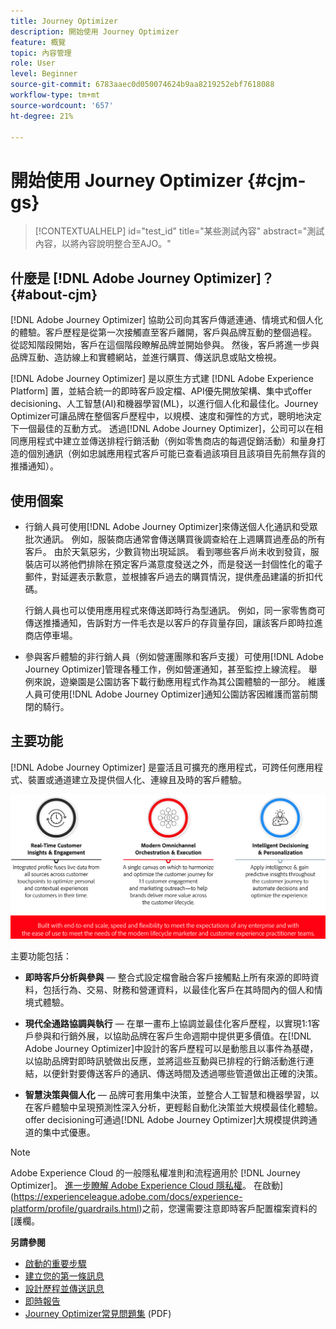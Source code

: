 ```yaml
---
title: Journey Optimizer
description: 開始使用 Journey Optimizer
feature: 概覽
topic: 內容管理
role: User
level: Beginner
source-git-commit: 6783aaec0d050074624b9aa8219252ebf7618088
workflow-type: tm+mt
source-wordcount: '657'
ht-degree: 21%

---
```


# 開始使用 Journey Optimizer {#cjm-gs}

>[!CONTEXTUALHELP]
>id="test_id"
>title="某些測試內容"
>abstract="測試內容，以將內容說明整合至AJO。"

## 什麼是 [!DNL Adobe Journey Optimizer]？{#about-cjm}

[!DNL Adobe Journey Optimizer] 協助公司向其客戶傳遞連通、情境式和個人化的體驗。客戶歷程是從第一次接觸直至客戶離開，客戶與品牌互動的整個過程。 從認知階段開始，客戶在這個階段瞭解品牌並開始參與。 然後，客戶將進一步與品牌互動、造訪線上和實體網站，並進行購買、傳送訊息或貼文檢視。

[!DNL Adobe Journey Optimizer] 是以原生方式建 [!DNL Adobe Experience Platform] 置，並結合統一的即時客戶設定檔、API優先開放架構、集中式offer decisioning、人工智慧(AI)和機器學習(ML)，以進行個人化和最佳化。Journey Optimizer可讓品牌在整個客戶歷程中，以規模、速度和彈性的方式，聰明地決定下一個最佳的互動方式。 透過[!DNL Adobe Journey Optimizer]，公司可以在相同應用程式中建立並傳送排程行銷活動（例如零售商店的每週促銷活動）和量身打造的個別通訊（例如忠誠應用程式客戶可能已查看過該項目且該項目先前無存貨的推播通知）。

## 使用個案

* 行銷人員可使用[!DNL Adobe Journey Optimizer]來傳送個人化通訊和受眾批次通訊。 例如，服裝商店通常會傳送購買後調查給在上週購買過產品的所有客戶。 由於天氣惡劣，少數貨物出現延誤。 看到哪些客戶尚未收到發貨，服裝店可以將他們排除在預定客戶滿意度發送之外，而是發送一封個性化的電子郵件，對延遲表示歉意，並根據客戶過去的購買情況，提供產品建議的折扣代碼。

   行銷人員也可以使用應用程式來傳送即時行為型通訊。 例如，同一家零售商可傳送推播通知，告訴對方一件毛衣是以客戶的存貨量存回，讓該客戶即時拉進商店停車場。

* 參與客戶體驗的非行銷人員（例如營運團隊和客戶支援）可使用[!DNL Adobe Journey Optimizer]管理各種工作，例如營運通知，甚至監控上線流程。 舉例來說，遊樂園是公園訪客下載行動應用程式作為其公園體驗的一部分。 維護人員可使用[!DNL Adobe Journey Optimizer]通知公園訪客因維護而當前關閉的騎行。

## 主要功能

[!DNL Adobe Journey Optimizer] 是靈活且可擴充的應用程式，可跨任何應用程式、裝置或通道建立及提供個人化、連線且及時的客戶體驗。

![](assets/ajo-capabilities.png)

主要功能包括：

* **即時客戶分析與參與**  — 整合式設定檔會融合客戶接觸點上所有來源的即時資料，包括行為、交易、財務和營運資料，以最佳化客戶在其時間內的個人和情境式體驗。

* **現代全通路協調與執行**  — 在單一畫布上協調並最佳化客戶歷程，以實現1:1客戶參與和行銷外展，以協助品牌在客戶生命週期中提供更多價值。在[!DNL Adobe Journey Optimizer]中設計的客戶歷程可以是動態且以事件為基礎，以協助品牌對即時訊號做出反應，並將這些互動與已排程的行銷活動進行連結，以便針對要傳送客戶的通訊、傳送時間及透過哪些管道做出正確的決策。

* **智慧決策與個人化**  — 品牌可套用集中決策，並整合人工智慧和機器學習，以在客戶體驗中呈現預測性深入分析，更輕鬆自動化決策並大規模最佳化體驗。offer decisioning可通過[!DNL Adobe Journey Optimizer]大規模提供跨通道的集中式優惠。

>[!NOTE]
>
> Adobe Experience Cloud 的一般隱私權准則和流程適用於 [!DNL Journey Optimizer]。 [進一步瞭解 Adobe Experience Cloud 隱私權](https://www.adobe.com/tw/privacy/experience-cloud.html)。
> 在啟動](https://experienceleague.adobe.com/docs/experience-platform/profile/guardrails.html)之前，您還需要注意即時客戶配置檔案資料的[護欄。


**另請參閱**

* [啟動的重要步驟](quick-start.md)
* [建立您的第一條訊息](get-started-content.md)
* [設計歷程並傳送訊息](building-journeys/journey-gs.md)
* [即時報告](reports/live-report.md)
* [Journey Optimizer常見問題集](assets/do-not-localize/AJO-FAQ.pdf) (PDF)
